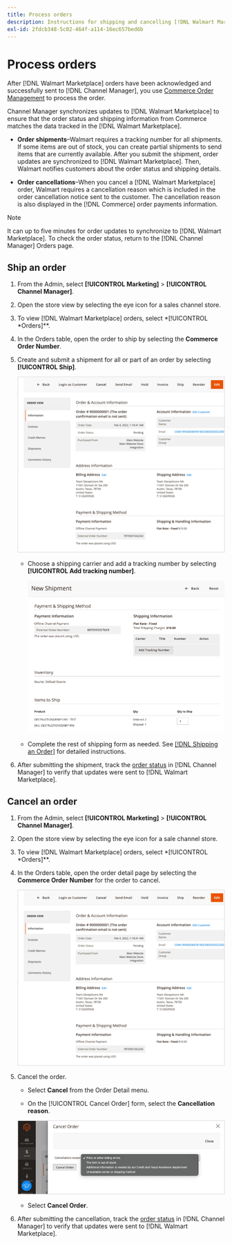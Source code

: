 ```yaml
---
title: Process orders
description: Instructions for shipping and cancelling [!DNL Walmart Marketplace] orders from Adobe Commerce and Magento Open Source.
exl-id: 2fdcb348-5c02-464f-a114-16ec657bed6b
---
```

# Process orders

After [!DNL Walmart Marketplace] orders have been acknowledged and successfully sent to [!DNL Channel Manager], you use [Commerce Order Management](https://docs.magento.com/user-guide/sales/orders-workspace.html) to process the order. 

Channel Manager synchronizes updates to [!DNL Walmart Marketplace] to ensure that the order status and shipping information from Commerce matches the data tracked in the [!DNL Walmart Marketplace].

* **Order shipments**–Walmart requires a tracking number for all shipments. If some items are out of stock, you can create partial shipments to send items that are currently available. After you submit the shipment, order updates are synchronized to [!DNL Walmart Marketplace]. Then, Walmart notifies customers about the order status and shipping details.

* **Order cancellations**–When you cancel a [!DNL Walmart Marketplace] order, Walmart requires a cancellation reason which is included in the order cancellation notice sent to the customer. The cancellation reason is also displayed in the [!DNL Commerce] order payments information.

>[!NOTE]
>
> It can up to five minutes for order updates to synchronize to [!DNL Walmart Marketplace]. To check the order status, return to the [!DNL Channel Manager] Orders page.

## Ship an order

1. From the Admin, select **[!UICONTROL Marketing]** > **[!UICONTROL Channel Manager]**.

1. Open the store view by selecting the eye icon for a sales channel store.

1. To view [!DNL Walmart Marketplace] orders, select *[!UICONTROL *Orders]**.

1. In the Orders table, open the order to ship by selecting the **Commerce Order Number**.

1. Create and submit a shipment for all or part of an order by selecting **[!UICONTROL Ship]**.

   ![Commerce Order detail view for a [!DNL Walmart Marketplace] order](assets/order-detail-with-external-order-id.png)

   * Choose a shipping carrier and add a tracking number by selecting **[!UICONTROL Add tracking number]**.

     ![Commerce Order detail view for a [!DNL Walmart Marketplace] order](assets/order-shipment-add-tracking-number.png)

   
   * Complete the rest of shipping form as needed. See [[!DNL Shipping an Order]](https://docs.magento.com/user-guide/sales/order-ship.html) for detailed instructions.

1. After submitting the shipment, track the [order status](manage-orders.md#about-order-status) in [!DNL Channel Manager] to verify that updates were sent to [!DNL Walmart Marketplace].

## Cancel an order

1. From the Admin, select **[!UICONTROL Marketing]** > **[!UICONTROL Channel Manager]**.

1. Open the store view by selecting the eye icon for a sale channel store.

1. To view [!DNL Walmart Marketplace] orders, select *[!UICONTROL *Orders]**.

1. In the Orders table, open the order detail page by selecting the **Commerce Order Number** for the order to cancel.

   ![Commerce Order detail view for a[!DNL Walmart Marketplace]order](assets/order-detail-with-external-order-id.png)

1. Cancel the order.

   * Select **Cancel** from the Order Detail menu.

   * On the [!UICONTROL Cancel Order] form, select the **Cancellation reason**.

   ![Commerce Order detail view for a [!DNL Walmart Marketplace] order](assets/cancel-order-reason-selector.png)

   * Select **Cancel Order**.

1. After submitting the cancellation, track the [order status](manage-orders.md#about-order-status) in [!DNL Channel Manager] to verify that updates were sent to [!DNL Walmart Marketplace].
